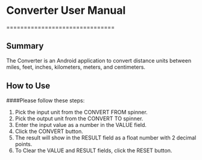 # **Converter User Manual**
===============================
## Summary
The Converter is an Android application to convert distance units between miles, feet, inches, kilometers, meters, and centimeters.

## How to Use
####Please follow these steps:

1. Pick the input unit from the CONVERT FROM spinner.
2. Pick the output unit from the CONVERT TO spinner.
3. Enter the input value as a number in the VALUE field.
4. Click the CONVERT button.
5. The result will show in the RESULT field as a float number with 2 decimal points.
6. To Clear the VALUE and RESULT fields, click the RESET button.